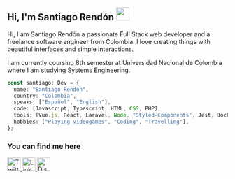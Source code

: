 ## Hi, I'm Santiago Rendón <img src="https://media.giphy.com/media/hvRJCLFzcasrR4ia7z/giphy.gif" height="30px">

Hi, I am Santiago Rendón a passionate Full Stack web developer and a freelance software engineer from Colombia. I love creating things with beautiful interfaces and simple interactions.

I am currently coursing 8th semester at Universidad Nacional de Colombia where I am studying Systems Engineering.

```ts
const santiago: Dev = {
  name: "Santiago Rendón",
  country: "Colombia",
  speaks: ["Español", "English"],
  code: [Javascript, Typescript, HTML, CSS, PHP],
  tools: [Vue.js, React, Laravel, Node, "Styled-Components", Jest, Docker],
  hobbies: ["Playing videogames", "Coding", "Travelling"],
};
```

### You can find me here

<a href="https://twitter.com/sarendongi" target="_blank" rel="noopener noreferrer">
    <img src="https://logoeps.com/wp-content/uploads/2012/12/new-twitter-logo-vector.png" alt="Twitter logo" height="30px" width="30px">
</a>
<a href="https://www.linkedin.com/in/sarendongi/" target="_blank" rel="noopener noreferrer">
    <img src="https://content.linkedin.com/content/dam/me/business/en-us/amp/brand-site/v2/bg/LI-Bug.svg.original.svg" alt="Linkedin logo" height="30px" width="30px">
</a>
<a href="https://discord.com/users/249380886456303616" target="_blank" rel="noopener noreferrer">
    <img src="https://discord.com/assets/f8389ca1a741a115313bede9ac02e2c0.svg" alt="Discord logo" height="30px" width="30px">
</a>
